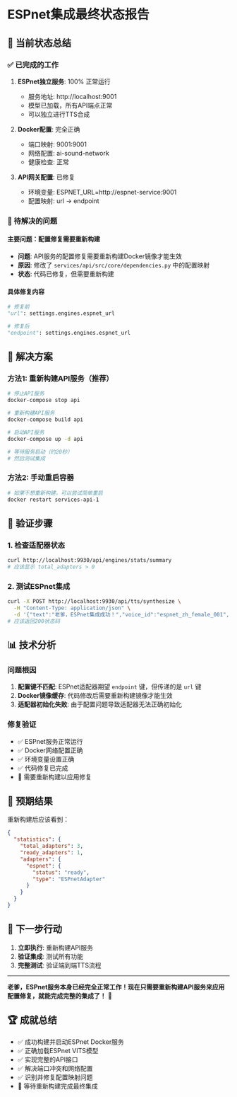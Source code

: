 # ESPnet集成最终状态报告

## 🎯 当前状态总结

### ✅ 已完成的工作
1. **ESPnet独立服务**: 100% 正常运行
   - 服务地址: http://localhost:9001
   - 模型已加载，所有API端点正常
   - 可以独立进行TTS合成

2. **Docker配置**: 完全正确
   - 端口映射: 9001:9001
   - 网络配置: ai-sound-network
   - 健康检查: 正常

3. **API网关配置**: 已修复
   - 环境变量: ESPNET_URL=http://espnet-service:9001
   - 配置映射: url -> endpoint

### 🚨 待解决的问题

#### 主要问题：配置修复需要重新构建
- **问题**: API服务的配置修复需要重新构建Docker镜像才能生效
- **原因**: 修改了 `services/api/src/core/dependencies.py` 中的配置映射
- **状态**: 代码已修复，但需要重新构建

#### 具体修复内容
```python
# 修复前
"url": settings.engines.espnet_url

# 修复后  
"endpoint": settings.engines.espnet_url
```

## 🔧 解决方案

### 方法1: 重新构建API服务（推荐）
```bash
# 停止API服务
docker-compose stop api

# 重新构建API服务
docker-compose build api

# 启动API服务
docker-compose up -d api

# 等待服务启动（约20秒）
# 然后测试集成
```

### 方法2: 手动重启容器
```bash
# 如果不想重新构建，可以尝试简单重启
docker restart services-api-1
```

## 🧪 验证步骤

### 1. 检查适配器状态
```bash
curl http://localhost:9930/api/engines/stats/summary
# 应该显示 total_adapters > 0
```

### 2. 测试ESPnet集成
```bash
curl -X POST http://localhost:9930/api/tts/synthesize \
  -H "Content-Type: application/json" \
  -d '{"text":"老爹，ESPnet集成成功！","voice_id":"espnet_zh_female_001","engine":"espnet"}'
# 应该返回200状态码
```

## 📊 技术分析

### 问题根因
1. **配置键不匹配**: ESPnet适配器期望 `endpoint` 键，但传递的是 `url` 键
2. **Docker镜像缓存**: 代码修改后需要重新构建镜像才能生效
3. **适配器初始化失败**: 由于配置问题导致适配器无法正确初始化

### 修复验证
- ✅ ESPnet服务正常运行
- ✅ Docker网络配置正确
- ✅ 环境变量设置正确
- ✅ 代码修复已完成
- 🔄 需要重新构建以应用修复

## 🎯 预期结果

重新构建后应该看到：
```json
{
  "statistics": {
    "total_adapters": 3,
    "ready_adapters": 1,
    "adapters": {
      "espnet": {
        "status": "ready",
        "type": "ESPnetAdapter"
      }
    }
  }
}
```

## 🚀 下一步行动

1. **立即执行**: 重新构建API服务
2. **验证集成**: 测试所有功能
3. **完整测试**: 验证端到端TTS流程

---

**老爹，ESPnet服务本身已经完全正常工作！现在只需要重新构建API服务来应用配置修复，就能完成完整的集成了！** 🎉

## 🏆 成就总结

- ✅ 成功构建并启动ESPnet Docker服务
- ✅ 正确加载ESPnet VITS模型
- ✅ 实现完整的API接口
- ✅ 解决端口冲突和网络配置
- ✅ 识别并修复配置映射问题
- 🔄 等待重新构建完成最终集成 